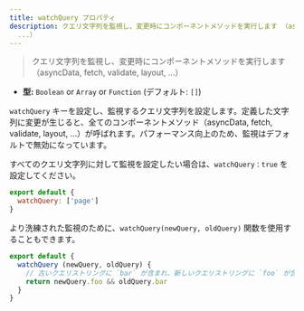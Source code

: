 ```yaml
---
title: watchQuery プロパティ
description: クエリ文字列を監視し、変更時にコンポーネントメソッドを実行します （asyncData, fetch, validate, layout,
  ...）
---
```


> クエリ文字列を監視し、変更時にコンポーネントメソッドを実行します（asyncData, fetch, validate, layout, ...）

- **型:** `Boolean` or `Array` or `Function` (デフォルト: `[]`)

`watchQuery` キーを設定し、監視するクエリ文字列を設定します。定義した文字列に変更が生じると、全てのコンポーネントメソッド（asyncData, fetch, validate, layout, ...）が呼ばれます。パフォーマンス向上のため、監視はデフォルトで無効になっています。

すべてのクエリ文字列に対して監視を設定したい場合は、`watchQuery：true` を設定してください。

```js
export default {
  watchQuery: ['page']
}
```

より洗練された監視のために、`watchQuery(newQuery, oldQuery)` 関数を使用することもできます。

```js
export default {
  watchQuery (newQuery, oldQuery) {
    // 古いクエリストリングに `bar` が含まれ、新しいクエリストリングに `foo` が含まれている場合のみ、コンポーネントメソッドを実行します
    return newQuery.foo && oldQuery.bar
  }
}
```
